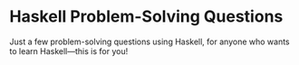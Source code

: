 # Haskell Problem-Solving Questions

Just a few problem-solving questions using Haskell, for anyone who wants to learn Haskell—this is for you!
